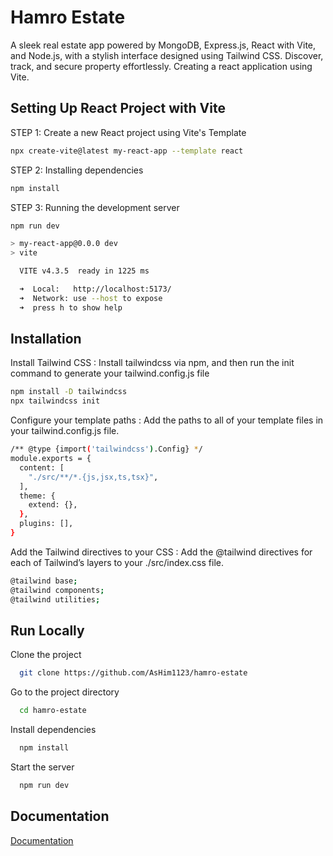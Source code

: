 
# Hamro Estate

A sleek real estate app powered by MongoDB, Express.js, React with Vite, and Node.js, with a stylish interface designed using Tailwind CSS. Discover, track, and secure property effortlessly. Creating a react application using Vite.

## Setting Up React Project with Vite

STEP 1: Create a new React project using Vite's Template 
```bash
npx create-vite@latest my-react-app --template react
```
STEP 2: Installing dependencies
```bash
npm install
```
STEP 3: Running the development server
```bash
npm run dev

> my-react-app@0.0.0 dev
> vite

  VITE v4.3.5  ready in 1225 ms

  ➜  Local:   http://localhost:5173/
  ➜  Network: use --host to expose
  ➜  press h to show help
```

## Installation

Install Tailwind CSS : 
Install tailwindcss via npm, and then run the init command to generate your tailwind.config.js file

```bash
npm install -D tailwindcss
npx tailwindcss init
```

Configure your template paths : 
Add the paths to all of your template files in your tailwind.config.js file.
```bash
/** @type {import('tailwindcss').Config} */
module.exports = {
  content: [
    "./src/**/*.{js,jsx,ts,tsx}",
  ],
  theme: {
    extend: {},
  },
  plugins: [],
}
```
Add the Tailwind directives to your CSS : 
Add the @tailwind directives for each of Tailwind’s layers to your ./src/index.css file.
```bash
@tailwind base;
@tailwind components;
@tailwind utilities;
```
## Run Locally

Clone the project

```bash
  git clone https://github.com/AsHim1123/hamro-estate
```

Go to the project directory

```bash
  cd hamro-estate
```

Install dependencies

```bash
  npm install
```

Start the server

```bash
  npm run dev
```


## Documentation

[Documentation](https://linktodocumentation)

